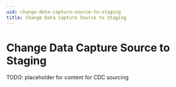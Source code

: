 ```yaml
---
uid: change-data-capture-source-to-staging
title: Change Data Capture Source to Staging
---
```

# Change Data Capture Source to Staging

TODO: placeholder for content for CDC sourcing